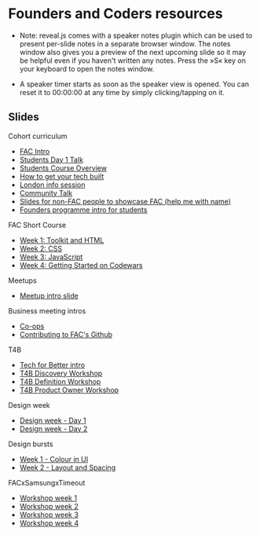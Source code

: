 # Founders and Coders resources

- Note: reveal.js comes with a speaker notes plugin which can be used to present per-slide notes in a separate browser window. The notes window also gives you a preview of the next upcoming slide so it may be helpful even if you haven't written any notes. Press the »S« key on your keyboard to open the notes window.

- A speaker timer starts as soon as the speaker view is opened. You can reset it to 00:00:00 at any time by simply clicking/tapping on it.

## Slides

Cohort curriculum

- [FAC Intro](/slides/fac-intro)
- [Students Day 1 Talk](/slides/students-day-1-talk)
- [Students Course Overview](/slides/course-overview)
- [How to get your tech built](/slides/how-to-get-your-tech-built)
- [London info session](/slides/info-session)
- [Community Talk](/slides/community-talk)
- [Slides for non-FAC people to showcase FAC (help me with name)](slides/arsenal-slides.html)
- [Founders programme intro for students](/slides/founders-programme)

FAC Short Course

- [Week 1: Toolkit and HTML](/slides/short-course-week1.html)
- [Week 2: CSS](/slides/short-course-week2.html)
- [Week 3: JavaScript](https://facresources.com/slides/short-course-week3.html#/)
- [Week 4: Getting Started on Codewars](/slides/codewars-intro.html)

Meetups

- [Meetup intro slide](/slides/meetup-slide.html)

Business meeting intros

- [Co-ops](/slides/coops-talk.html)
- [Contributing to FAC's Github](/slides/contributing-to-github.html)

T4B

- [Tech for Better intro](/slides/tfb)
- [T4B Discovery Workshop](/slides/tfb-discovery-workshop.html)
- [T4B Definition Workshop](/slides/tfb-definition-workshop.html)
- [T4B Product Owner Workshop](/slides/tfb-po-workshop.html)

Design week

- [Design week - Day 1](/slides/design-week-monday.html)
- [Design week - Day 2](/slides/design-week-tuesday.html)

Design bursts

- [Week 1 - Colour in UI](/slides/design-burst-week1.html)
- [Week 2 - Layout and Spacing](/slides/design-burst-week2.html)

FACxSamsungxTimeout

- [Workshop week 1](/slides/fac-samsung-slides-1.html)
- [Workshop week 2](/slides/fac-samsung-slides-2.html)
- [Workshop week 3](/slides/fac-samsung-slides-3.html)
- [Workshop week 4](/slides/fac-samsung-slides-4.html)
